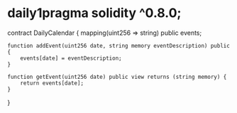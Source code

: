 # daily1pragma solidity ^0.8.0;

contract DailyCalendar {
    mapping(uint256 => string) public events;

    function addEvent(uint256 date, string memory eventDescription) public {
        events[date] = eventDescription;
    }

    function getEvent(uint256 date) public view returns (string memory) {
        return events[date];
    }
}
